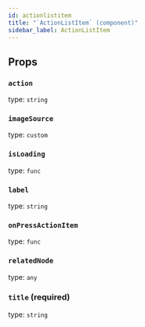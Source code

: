 ```yaml
---
id: actionlistitem
title: "`ActionListItem` (component)"
sidebar_label: ActionListItem
---
```



Props
-----

### `action`

type: `string`


### `imageSource`

type: `custom`


### `isLoading`

type: `func`


### `label`

type: `string`


### `onPressActionItem`

type: `func`


### `relatedNode`

type: `any`


### `title` (required)

type: `string`

